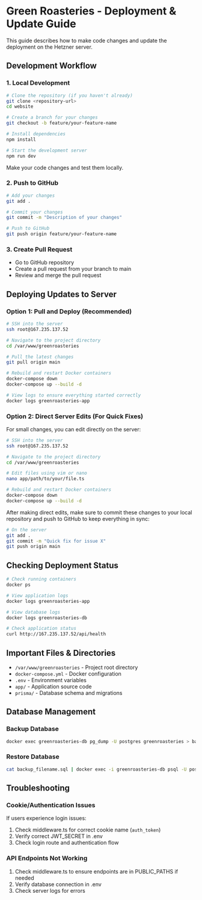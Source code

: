 # Green Roasteries - Deployment & Update Guide

This guide describes how to make code changes and update the deployment on the Hetzner server.

## Development Workflow

### 1. Local Development

```bash
# Clone the repository (if you haven't already)
git clone <repository-url>
cd website

# Create a branch for your changes
git checkout -b feature/your-feature-name

# Install dependencies
npm install

# Start the development server
npm run dev
```

Make your code changes and test them locally.

### 2. Push to GitHub

```bash
# Add your changes
git add .

# Commit your changes
git commit -m "Description of your changes"

# Push to GitHub
git push origin feature/your-feature-name
```

### 3. Create Pull Request

- Go to GitHub repository
- Create a pull request from your branch to main
- Review and merge the pull request

## Deploying Updates to Server

### Option 1: Pull and Deploy (Recommended)

```bash
# SSH into the server
ssh root@167.235.137.52

# Navigate to the project directory
cd /var/www/greenroasteries

# Pull the latest changes
git pull origin main

# Rebuild and restart Docker containers
docker-compose down
docker-compose up --build -d

# View logs to ensure everything started correctly
docker logs greenroasteries-app
```

### Option 2: Direct Server Edits (For Quick Fixes)

For small changes, you can edit directly on the server:

```bash
# SSH into the server
ssh root@167.235.137.52

# Navigate to the project directory
cd /var/www/greenroasteries

# Edit files using vim or nano
nano app/path/to/your/file.ts

# Rebuild and restart Docker containers
docker-compose down
docker-compose up --build -d
```

After making direct edits, make sure to commit these changes to your local repository and push to GitHub to keep everything in sync:

```bash
# On the server
git add .
git commit -m "Quick fix for issue X"
git push origin main
```

## Checking Deployment Status

```bash
# Check running containers
docker ps

# View application logs
docker logs greenroasteries-app

# View database logs
docker logs greenroasteries-db

# Check application status
curl http://167.235.137.52/api/health
```

## Important Files & Directories

- `/var/www/greenroasteries` - Project root directory
- `docker-compose.yml` - Docker configuration
- `.env` - Environment variables
- `app/` - Application source code
- `prisma/` - Database schema and migrations

## Database Management

### Backup Database

```bash
docker exec greenroasteries-db pg_dump -U postgres greenroasteries > backup_$(date +%Y%m%d).sql
```

### Restore Database

```bash
cat backup_filename.sql | docker exec -i greenroasteries-db psql -U postgres -d greenroasteries
```

## Troubleshooting

### Cookie/Authentication Issues

If users experience login issues:

1. Check middleware.ts for correct cookie name (`auth_token`)
2. Verify correct JWT_SECRET in .env
3. Check login route and authentication flow

### API Endpoints Not Working

1. Check middleware.ts to ensure endpoints are in PUBLIC_PATHS if needed
2. Verify database connection in .env
3. Check server logs for errors 